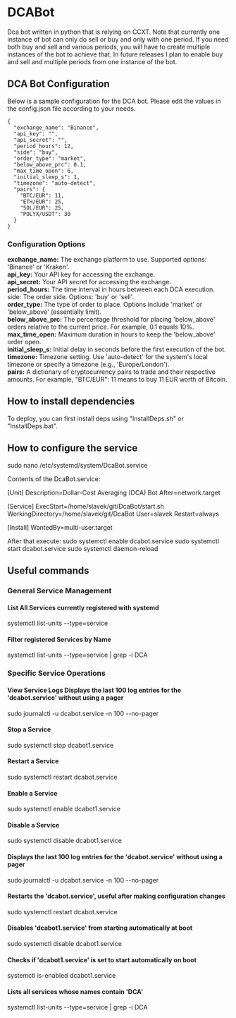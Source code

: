 # DCABot
Dca bot written in python that is relying on CCXT. Note that currently one instance of bot can only do sell or buy and only with one period. If you need both buy and sell and various periods, you will have to create multiple instances of the bot to achieve that. In future releases I plan to enable buy and sell and multiple periods from one instance of the bot.

## DCA Bot Configuration
Below is a sample configuration for the DCA bot. Please edit the values in the config.json file according to your needs.
```
{
  "exchange_name": "Binance",
  "api_key": "",
  "api_secret": "",
  "period_hours": 12,
  "side": "buy",
  "order_type": "market",
  "below_above_prc": 0.1,
  "max_time_open": 6,
  "initial_sleep_s": 1,
  "timezone": "auto-detect",
  "pairs": {
    "BTC/EUR": 11,
    "ETH/EUR": 25,
    "SOL/EUR": 25,
    "POLYX/USDT": 30
  }
}
```

### Configuration Options
**exchange_name:** The exchange platform to use. Supported options: 'Binance' or 'Kraken'.  
**api_key:** Your API key for accessing the exchange.  
**api_secret:** Your API secret for accessing the exchange.  
**period_hours:** The time interval in hours between each DCA execution.  
side: The order side. Options: 'buy' or 'sell'.  
**order_type:** The type of order to place. Options include 'market' or 'below_above' (essentially limit).  
**below_above_prc:** The percentage threshold for placing 'below_above' orders relative to the current price. For example, 0.1 equals 10%.  
**max_time_open:** Maximum duration in hours to keep the 'below_above' order open.  
**initial_sleep_s:** Initial delay in seconds before the first execution of the bot.  
**timezone:** Timezone setting. Use 'auto-detect' for the system's local timezone or specify a timezone (e.g., 'Europe/London').  
**pairs:** A dictionary of cryptocurrency pairs to trade and their respective amounts. For example, "BTC/EUR": 11 means to buy 11 EUR worth of Bitcoin.  


## How to install dependencies
To deploy, you can first install deps using "InstallDeps.sh" or "InstallDeps.bat".

## How to configure the service
sudo nano /etc/systemd/system/DcaBot.service

Contents of the DcaBot.service:

[Unit]
Description=Dollar-Cost Averaging (DCA) Bot
After=network.target

[Service]
ExecStart=/home/slavek/git/DcaBot/start.sh
WorkingDirectory=/home/slavek/git/DcaBot
User=slavek
Restart=always

[Install]
WantedBy=multi-user.target

After that execute:
sudo systemctl enable dcabot.service
sudo systemctl start dcabot.service
sudo systemctl daemon-reload

## Useful commands
### General Service Management
#### List All Services currently registered with systemd
systemctl list-units --type=service
#### Filter registered Services by Name 
systemctl list-units --type=service | grep -i DCA

### Specific Service Operations
#### View Service Logs Displays the last 100 log entries for the 'dcabot.service' without using a pager
sudo journalctl -u dcabot.service -n 100 --no-pager
#### Stop a Service 
sudo systemctl stop dcabot1.service
#### Restart a Service 
sudo systemctl restart dcabot.service
#### Enable a Service
sudo systemctl enable dcabot1.service
#### Disable a Service 
sudo systemctl disable dcabot1.service
#### Displays the last 100 log entries for the 'dcabot.service' without using a pager
sudo journalctl -u dcabot.service -n 100 --no-pager
#### Restarts the 'dcabot.service', useful after making configuration changes
sudo systemctl restart dcabot.service
#### Disables 'dcabot1.service' from starting automatically at boot
sudo systemctl disable dcabot1.service
#### Checks if 'dcabot1.service' is set to start automatically on boot
systemctl is-enabled dcabot1.service
#### Lists all services whose names contain 'DCA'
systemctl list-units --type=service | grep -i DCA
